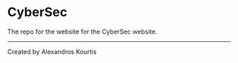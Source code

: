 # CyberSec

The repo for the website for the CyberSec website.

--------------------------

Created by Alexandros Kourtis

